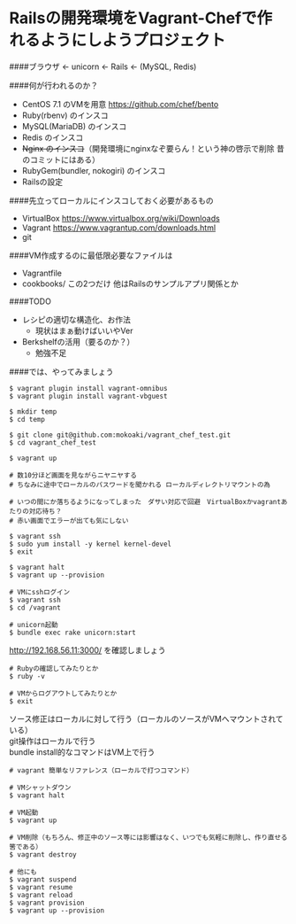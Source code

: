 # Railsの開発環境をVagrant-Chefで作れるようにしようプロジェクト

####ブラウザ ← unicorn ← Rails ← (MySQL, Redis)

####何が行われるのか？
- CentOS 7.1 のVMを用意 https://github.com/chef/bento
- Ruby(rbenv) のインスコ
- MySQL(MariaDB) のインスコ
- Redis のインスコ
- ~~Nginx のインスコ~~（開発環境にnginxなぞ要らん！という神の啓示で削除 昔のコミットにはある）
- RubyGem(bundler, nokogiri) のインスコ
- Railsの設定

####先立ってローカルにインスコしておく必要があるもの
- VirtualBox https://www.virtualbox.org/wiki/Downloads
- Vagrant https://www.vagrantup.com/downloads.html
- git

####VM作成するのに最低限必要なファイルは
- Vagrantfile
- cookbooks/
この2つだけ 他はRailsのサンプルアプリ関係とか

####TODO
- レシピの適切な構造化、お作法
  - 現状はまぁ動けばいいやVer
- Berkshelfの活用（要るのか？）
  - 勉強不足

####では、やってみましょう
```
$ vagrant plugin install vagrant-omnibus
$ vagrant plugin install vagrant-vbguest

$ mkdir temp
$ cd temp

$ git clone git@github.com:mokoaki/vagrant_chef_test.git
$ cd vagrant_chef_test

$ vagrant up

# 数10分ほど画面を見ながらニヤニヤする
# ちなみに途中でローカルのパスワードを聞かれる ローカルディレクトリマウントの為

# いつの間にか落ちるようになってしまった　ダサい対応で回避　VirtualBoxかvagrantあたりの対応待ち？
# 赤い画面でエラーが出ても気にしない

$ vagrant ssh
$ sudo yum install -y kernel kernel-devel
$ exit

$ vagrant halt
$ vagrant up --provision

# VMにsshログイン
$ vagrant ssh
$ cd /vagrant

# unicorn起動
$ bundle exec rake unicorn:start
```

http://192.168.56.11:3000/ を確認しましょう  

```
# Rubyの確認してみたりとか
$ ruby -v

# VMからログアウトしてみたりとか
$ exit
```

ソース修正はローカルに対して行う（ローカルのソースがVMへマウントされている）  
git操作はローカルで行う  
bundle install的なコマンドはVM上で行う  

```
# vagrant 簡単なリファレンス（ローカルで打つコマンド）

# VMシャットダウン
$ vagrant halt

# VM起動
$ vagrant up

# VM削除（もちろん、修正中のソース等には影響はなく、いつでも気軽に削除し、作り直せる筈である）
$ vagrant destroy

# 他にも
$ vagrant suspend
$ vagrant resume
$ vagrant reload
$ vagrant provision
$ vagrant up --provision
```
